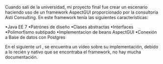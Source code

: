 Cuando salí de la universidad, mi proyecto final fue crear un escenario haciendo uso de un framework AspectGUI proporcionado por la consultoría Asti Consulting. En este framework tenía las siguientes características:

•Java EE 7
•Patrónes de diseño
•Clases abstractas
•Interfaces
•Polimorfismo subtipado 
•Implementacion de beans AspectGUI
•Conexión a Base de datos con Postgres

En el siguiente url , se encuentra un vídeo sobre su implementación, debido a lo recién y nativo que se encontraba el framework, no hay mucha documentación.

